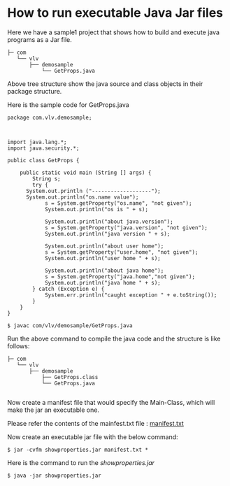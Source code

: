 # How to run executable Java Jar files

Here we have a sample1 project that shows how to build and execute java programs as a Jar file.

```
├─ com
   └── vlv
       ├── demosample
           └── GetProps.java

```

Above tree structure show the java source and class objects in their package structure.

Here is the sample code for GetProps.java

```
package com.vlv.demosample;



import java.lang.*;
import java.security.*;

public class GetProps {

	public static void main (String [] args) {
		String s;
		try {
      System.out.println ("-------------------");	
      System.out.println("os.name value");
			s = System.getProperty("os.name", "not given");
			System.out.println("os is " + s);

			System.out.println("about java.version");
			s = System.getProperty("java.version", "not given");
			System.out.println("java version " + s);

			System.out.println("about user home");
			s = System.getProperty("user.home", "not given");
			System.out.println("user home " + s);

			System.out.println("about java home");
			s = System.getProperty("java.home","not given");
			System.out.println("java home " + s);
		} catch (Exception e) {
			System.err.println("caught exception " + e.toString());
		}
	}
}

```

```
$ javac com/vlv/demosample/GetProps.java

```

Run the above command to compile the java code and the structure is like follows:

```
├─ com
   └── vlv
       ├── demosample
           ├── GetProps.class
           └── GetProps.java
  
```

Now create a manifest file that would specify the Main-Class, which will make the jar an executable one.

Please refer the contents of the mainfest.txt file : [manifest.txt](https://github.com/vlvanchin/testbed/blob/master/java/sample1/manifest.txt)

Now create an executable jar file with the below command:

```
$ jar -cvfm showproperties.jar manifest.txt *

```

Here is the command to run the *showproperties.jar* 

```
$ java -jar showproperties.jar

```


